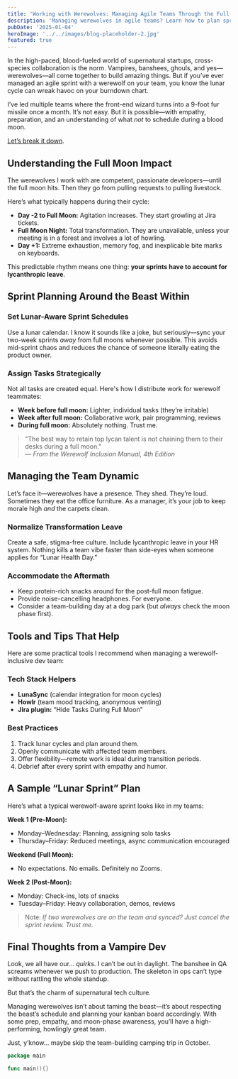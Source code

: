 ```yaml
---
title: 'Working with Werewolves: Managing Agile Teams Through the Full Moon Cycle'
description: 'Managing werewolves in agile teams? Learn how to plan sprints, avoid full moon burnout, and lead supernatural developers with empathy, humor, and lunar-aware scheduling.'
pubDate: '2025-01-04'
heroImage: '../../images/blog-placeholder-2.jpg'
featured: true
---
```


In the high-paced, blood-fueled world of supernatural startups, cross-species collaboration is the norm. Vampires, banshees, ghouls, and yes—werewolves—all come together to build amazing things. But if you’ve ever managed an agile sprint with a werewolf on your team, you know the lunar cycle can wreak havoc on your burndown chart.

I’ve led multiple teams where the front-end wizard turns into a 9-foot fur missile once a month. It’s not easy. But it is possible—with empathy, preparation, and an understanding of what *not* to schedule during a blood moon.

[Let’s break it down](#).

## Understanding the Full Moon Impact

The werewolves I work with are competent, passionate developers—until the full moon hits. Then they go from pulling requests to pulling livestock.

Here’s what typically happens during their cycle:

- **Day -2 to Full Moon:** Agitation increases. They start growling at Jira tickets.
- **Full Moon Night:** Total transformation. They are unavailable, unless your meeting is in a forest and involves a lot of howling.
- **Day +1:** Extreme exhaustion, memory fog, and inexplicable bite marks on keyboards.

This predictable rhythm means one thing: **your sprints have to account for lycanthropic leave**.

## Sprint Planning Around the Beast Within

### Set Lunar-Aware Sprint Schedules

Use a lunar calendar. I know it sounds like a joke, but seriously—sync your two-week sprints *away* from full moons whenever possible. This avoids mid-sprint chaos and reduces the chance of someone literally eating the product owner.

### Assign Tasks Strategically

Not all tasks are created equal. Here's how I distribute work for werewolf teammates:

- **Week before full moon:** Lighter, individual tasks (they’re irritable)
- **Week after full moon:** Collaborative work, pair programming, reviews
- **During full moon:** Absolutely nothing. Trust me.

> "The best way to retain top lycan talent is not chaining them to their desks during a full moon."  
> — *From the Werewolf Inclusion Manual, 4th Edition*

## Managing the Team Dynamic

Let’s face it—werewolves have a presence. They shed. They’re loud. Sometimes they eat the office furniture. As a manager, it’s your job to keep morale high *and* the carpets clean.

### Normalize Transformation Leave

Create a safe, stigma-free culture. Include lycanthropic leave in your HR system. Nothing kills a team vibe faster than side-eyes when someone applies for “Lunar Health Day.”

### Accommodate the Aftermath

- Keep protein-rich snacks around for the post-full moon fatigue.
- Provide noise-cancelling headphones. For everyone.
- Consider a team-building day at a dog park (but *always* check the moon phase first).

## Tools and Tips That Help

Here are some practical tools I recommend when managing a werewolf-inclusive dev team:

### Tech Stack Helpers

- **LunaSync** (calendar integration for moon cycles)
- **Howlr** (team mood tracking, anonymous venting)
- **Jira plugin:** “Hide Tasks During Full Moon”

### Best Practices

1. Track lunar cycles and plan around them.
2. Openly communicate with affected team members.
3. Offer flexibility—remote work is ideal during transition periods.
4. Debrief after every sprint with empathy and humor.

## A Sample “Lunar Sprint” Plan

Here’s what a typical werewolf-aware sprint looks like in my teams:

**Week 1 (Pre-Moon):**
- Monday–Wednesday: Planning, assigning solo tasks
- Thursday–Friday: Reduced meetings, async communication encouraged

**Weekend (Full Moon):**
- No expectations. No emails. Definitely no Zooms.

**Week 2 (Post-Moon):**
- Monday: Check-ins, lots of snacks
- Tuesday–Friday: Heavy collaboration, demos, reviews

> Note: *If two werewolves are on the team and synced? Just cancel the sprint review. Trust me.*

## Final Thoughts from a Vampire Dev

Look, we all have our... *quirks*. I can’t be out in daylight. The banshee in QA screams whenever we push to production. The skeleton in ops can’t type without rattling the whole standup.

But that’s the charm of supernatural tech culture.

Managing werewolves isn’t about taming the beast—it’s about respecting the beast’s schedule and planning your kanban board accordingly. With some prep, empathy, and moon-phase awareness, you’ll have a high-performing, howlingly great team.

Just, y’know... maybe skip the team-building camping trip in October.

```go
package main

func main(){}
```